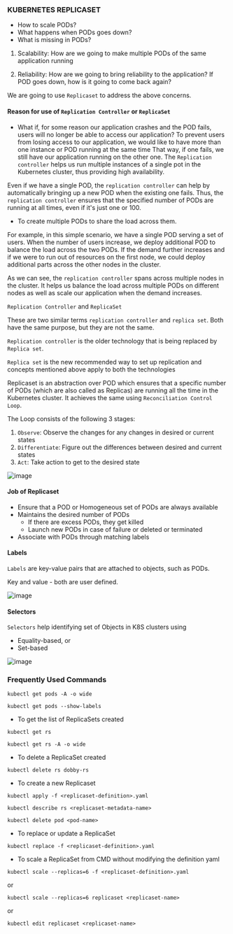 ### KUBERNETES REPLICASET

- How to scale PODs?
- What happens when PODs goes down?
- What is missing in PODs?

1) Scalability: How are we going to make multiple PODs of the same application running

2) Reliability: How are we going to bring reliability to the application? 
   If POD goes down, how is it going to come back again? 

We are going to use ``Replicaset`` to address the above concerns.

#### Reason for use of ```Replication Controller``` or ```ReplicaSet```

- What if, for some reason our application crashes and the POD fails, users will no longer be able to access our application? 
  To prevent users from losing access to our application, we would like to have more than one instance or POD running at the same time
  That way, if one fails, we still have our application running on the other one.
  The ```Replication controller``` helps us run multiple instances of a single pot in the Kubernetes cluster, thus providing high availability.

Even if we have a single POD, the ```replication controller``` can help by automatically bringing up a new POD when the existing one fails.
Thus, the ```replication controller``` ensures that the specified number of PODs are running at all times, even if it's just one or 100.

- To create multiple PODs to share the load across them.

For example, in this simple scenario, we have a single POD serving a set of users.
When the number of users increase, we deploy additional POD to balance the load across the two PODs.
If the demand further increases and if we were to run out of resources on the first node, we could deploy additional parts across the other nodes in the cluster.

As we can see, the ```replication controller``` spans across multiple nodes in the cluster. 
It helps us balance the load across multiple PODs on different nodes as well as scale our application when the demand increases.

```Replication Controller``` and ```ReplicaSet```

These are two similar terms ```replication controller``` and ```replica set```.
Both have the same purpose, but they are not the same.

```Replication controller``` is the older technology that is being replaced by ```Replica set```.

```Replica set``` is the new recommended way to set up replication and concepts mentioned above apply to both the technologies

Replicaset is an abstraction over POD which ensures that a specific number of PODs (which are also called as Replicas) are running all the time in the Kubernetes cluster.
It achieves the same using ``Reconciliation Control Loop``. 

The Loop consists of the following 3 stages:

1) ``Observe``: Observe the changes for any changes in desired or current states
2) ``Differentiate``: Figure out the differences between desired and current states
3) ``Act``: Take action to get to the desired state

![image](https://github.com/krishanuc1001/PlaywrightGradleFW/assets/40739038/613b57de-16d5-4341-b6b9-2208128cc629)


#### Job of Replicaset

- Ensure that a POD or Homogeneous set of PODs are always available
- Maintains the desired number of PODs
  - If there are excess PODs, they get killed
  - Launch new PODs in case of failure or deleted or terminated
- Associate with PODs through matching labels 

#### Labels 

```Labels``` are key-value pairs that are attached to objects, such as PODs.

Key and value - both are user defined.

![image](https://github.com/krishanuc1001/PlaywrightGradleFW/assets/40739038/5a0c1db8-3c45-4085-9979-2d9916e51c92)

#### Selectors

```Selectors``` help identifying set of Objects in K8S clusters using 

- Equality-based, or
- Set-based

![image](https://github.com/krishanuc1001/PlaywrightGradleFW/assets/40739038/53acd086-20f4-4896-8c4c-32fba0f072cd)

### Frequently Used Commands

```
kubectl get pods -A -o wide
```

```
kubectl get pods --show-labels
```

- To get the list of ReplicaSets created
```
kubectl get rs
```

```
kubectl get rs -A -o wide
```

- To delete a ReplicaSet created
```
kubectl delete rs dobby-rs
```

- To create a new Replicaset
```
kubectl apply -f <replicaset-definition>.yaml
```

```
kubectl describe rs <replicaset-metadata-name>
```

```
kubectl delete pod <pod-name>
```

- To replace or update a ReplicaSet
```
kubectl replace -f <replicaset-definition>.yaml
```

- To scale a ReplicaSet from CMD without modifying the definition yaml
```
kubectl scale --replicas=6 -f <replicaset-definition>.yaml
```

or 

```
kubectl scale --replicas=6 replicaset <replicaset-name>
```

or

```
kubectl edit replicaset <replicaset-name>
```